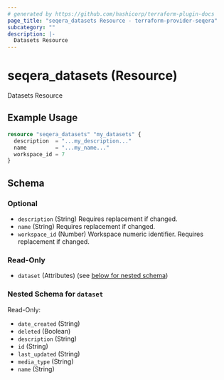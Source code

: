 ```yaml
---
# generated by https://github.com/hashicorp/terraform-plugin-docs
page_title: "seqera_datasets Resource - terraform-provider-seqera"
subcategory: ""
description: |-
  Datasets Resource
---
```


# seqera_datasets (Resource)

Datasets Resource

## Example Usage

```terraform
resource "seqera_datasets" "my_datasets" {
  description  = "...my_description..."
  name         = "...my_name..."
  workspace_id = 7
}
```

<!-- schema generated by tfplugindocs -->
## Schema

### Optional

- `description` (String) Requires replacement if changed.
- `name` (String) Requires replacement if changed.
- `workspace_id` (Number) Workspace numeric identifier. Requires replacement if changed.

### Read-Only

- `dataset` (Attributes) (see [below for nested schema](#nestedatt--dataset))

<a id="nestedatt--dataset"></a>
### Nested Schema for `dataset`

Read-Only:

- `date_created` (String)
- `deleted` (Boolean)
- `description` (String)
- `id` (String)
- `last_updated` (String)
- `media_type` (String)
- `name` (String)
